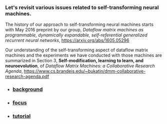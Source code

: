 ### Let's revisit various issues related to self-transforming neural machines.

The history of our approach to self-transforming neural machines starts with May 2016 preprint
by our group, _Dataflow matrix machines as programmable, dynamically expandable, self-referential generalized recurrent neural networks_,
https://arxiv.org/abs/1605.05296

Our understanding of the self-transforming aspect of dataflow matrix machines
and the experiments we have conducted with those machines are summarized
in Section 3, **Self-modification, learning to learn, and neuroevolution**, of
_Dataflow Matrix Machines: a Collaborative Research Agenda_,
https://www.cs.brandeis.edu/~bukatin/dmm-collaborative-research-agenda.pdf

* ### [background](background)

* ### [focus](focus)

* ### [tutorial](tutorial)
